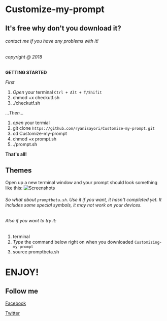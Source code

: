 # Customize-my-prompt
## It's free why don't you download it?
###### contact me if you have any problems with it!
###### copyright @ 2018

**GETTING STARTED**

*First*
1. *Open* your terminal ```Ctrl + Alt + T/Shifit ```
2. chmod +x checkutf.sh
3. ./checkutf.sh

*...Then...*

1. *open* your termial
2. git clone ```https://github.com/ryanisayori/Customize-my-prompt.git```
3. cd Customize-my-prompt
4. chmod +x prompt.sh
5. ./prompt.sh

**That's all!**
## Themes
Open up a new terminal window and your prompt should look something like this:
![Screenshots](https://i.imgur.com/nMYe3ZK.png)

###### So what about ```promptbeta.sh```. Use it if you want, it hasn't completed yet. It includes some special symbols, it may not work on your devices.

###### Also if you want to try it:

1. terminal
2. *Type* the command below right on when you downloaded ```Customizing-my-prompt```
3. source promptbeta.sh
# ENJOY!
## Follow me 
[Facebook](https://www.facebook.com/ryanisayori0164)

[Twitter](https://twitter.com/georgegreenby)
